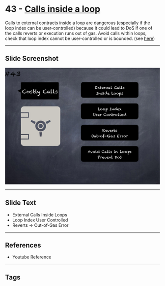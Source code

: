  # 43 - [Calls inside a loop](Calls%20inside%20a%20loop.md)
Calls to external contracts inside a loop are dangerous (especially if the loop index can be user-controlled) because it could lead to DoS if one of the calls reverts or execution runs out of gas. Avoid calls within loops, check that loop index cannot be user-controlled or is bounded. (see [here](https://swcregistry.io/docs/SWC-113))

___
## Slide Screenshot
![043.png](../images/pitfalls_and_best_practices101/043.png)
___
## Slide Text
- External Calls Inside Loops
- Loop Index User Controlled
- Reverts -> Out-of-Gas Error
___
## References
- Youtube Reference
___
## Tags